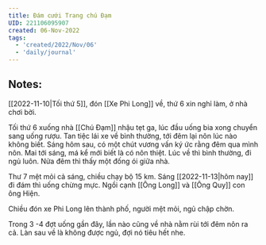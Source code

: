 ```yaml
---
title: Đám cưới Trang chú Đạm
UID: 221106095907
created: 06-Nov-2022
tags:
  - 'created/2022/Nov/06'
  - 'daily/journal'
---
```

## Notes:

[[2022-11-10|Tối thứ 5]], đón [[Xe Phi Long]] về, thứ 6 xin nghỉ làm, ở nhà chơi bời.

Tối thứ 6 xuống nhà [[Chú Đạm]] nhậu tẹt ga, lúc đầu uống bia xong chuyển sang uống rượu. Tan tiệc lái xe về bình thường, tới đêm lại nôn lúc nào không biết. Sáng hôm sau, có một chút vương vấn ký ức rằng đêm qua mình nôn. Mai tới sáng, má kể mới biết là có nôn thiệt. Lúc về thì bình thường, đi ngủ luôn. Nửa đêm thì thấy một đống ói giữa nhà.

Thư 7 mệt mỏi cả sáng, chiều chạy bộ 15 km. 
Sáng [[2022-11-13|hôm nay]] đi đám thì uống chừng mực. Ngồi cạnh [[Ông Long]] và [[Ông Quy]] con ông Hiện.

Chiều đón xe Phi Long lên thành phố, người mệt mỏi, ngủ chập chờn.

Trong 3 -4 đợt uống gần đây, lần nào cũng về nhà nằm rùi tới đêm nôn ra cả. Làn sau về là không được ngủ, đợi nó tiêu hết nhe.